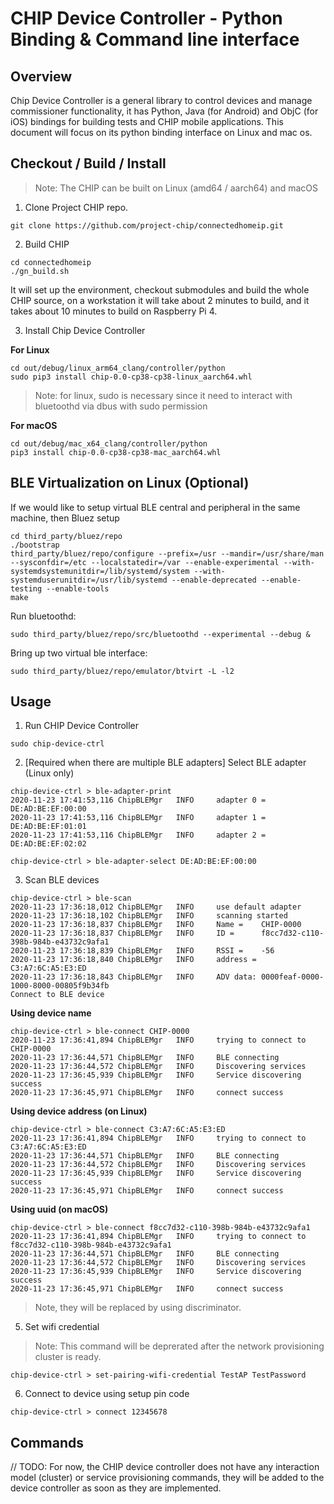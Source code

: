 # CHIP Device Controller - Python Binding & Command line interface

## Overview

Chip Device Controller is a general library to control devices and manage
commissioner functionality, it has Python, Java (for Android) and ObjC (for iOS)
bindings for building tests and CHIP mobile applications. This document will
focus on its python binding interface on Linux and mac os.

## Checkout / Build / Install

> Note: The CHIP can be built on Linux (amd64 / aarch64) and macOS

1. Clone Project CHIP repo.

```
git clone https://github.com/project-chip/connectedhomeip.git
```

2. Build CHIP

```
cd connectedhomeip
./gn_build.sh
```

It will set up the environment, checkout submodules and build the whole CHIP
source, on a workstation it will take about 2 minutes to build, and it takes
about 10 minutes to build on Raspberry Pi 4.

3. Install Chip Device Controller

**For Linux**

```
cd out/debug/linux_arm64_clang/controller/python
sudo pip3 install chip-0.0-cp38-cp38-linux_aarch64.whl
```

> Note: for linux, sudo is necessary since it need to interact with bluetoothd
> via dbus with sudo permission

**For macOS**

```
cd out/debug/mac_x64_clang/controller/python
pip3 install chip-0.0-cp38-cp38-mac_aarch64.whl
```

## BLE Virtualization on Linux (Optional)

If we would like to setup virtual BLE central and peripheral in the same
machine, then Bluez setup

```
cd third_party/bluez/repo
./bootstrap
third_party/bluez/repo/configure --prefix=/usr --mandir=/usr/share/man --sysconfdir=/etc --localstatedir=/var --enable-experimental --with-systemdsystemunitdir=/lib/systemd/system --with-systemduserunitdir=/usr/lib/systemd --enable-deprecated --enable-testing --enable-tools
make
```

Run bluetoothd:

```
sudo third_party/bluez/repo/src/bluetoothd --experimental --debug &
```

Bring up two virtual ble interface:

```
sudo third_party/bluez/repo/emulator/btvirt -L -l2
```

## Usage

1. Run CHIP Device Controller

```
sudo chip-device-ctrl
```

2. [Required when there are multiple BLE adapters] Select BLE adapter (Linux
   only)

```
chip-device-ctrl > ble-adapter-print
2020-11-23 17:41:53,116 ChipBLEMgr   INFO     adapter 0 = DE:AD:BE:EF:00:00
2020-11-23 17:41:53,116 ChipBLEMgr   INFO     adapter 1 = DE:AD:BE:EF:01:01
2020-11-23 17:41:53,116 ChipBLEMgr   INFO     adapter 2 = DE:AD:BE:EF:02:02

chip-device-ctrl > ble-adapter-select DE:AD:BE:EF:00:00
```

3. Scan BLE devices

```
chip-device-ctrl > ble-scan
2020-11-23 17:36:18,012 ChipBLEMgr   INFO     use default adapter
2020-11-23 17:36:18,102 ChipBLEMgr   INFO     scanning started
2020-11-23 17:36:18,837 ChipBLEMgr   INFO     Name =    CHIP-0000
2020-11-23 17:36:18,837 ChipBLEMgr   INFO     ID =      f8cc7d32-c110-398b-984b-e43732c9afa1
2020-11-23 17:36:18,839 ChipBLEMgr   INFO     RSSI =    -56
2020-11-23 17:36:18,840 ChipBLEMgr   INFO     address = C3:A7:6C:A5:E3:ED
2020-11-23 17:36:18,843 ChipBLEMgr   INFO     ADV data: 0000feaf-0000-1000-8000-00805f9b34fb
Connect to BLE device
```

**Using device name**

```
chip-device-ctrl > ble-connect CHIP-0000
2020-11-23 17:36:41,894 ChipBLEMgr   INFO     trying to connect to CHIP-0000
2020-11-23 17:36:44,571 ChipBLEMgr   INFO     BLE connecting
2020-11-23 17:36:44,572 ChipBLEMgr   INFO     Discovering services
2020-11-23 17:36:45,939 ChipBLEMgr   INFO     Service discovering success
2020-11-23 17:36:45,971 ChipBLEMgr   INFO     connect success
```

**Using device address (on Linux)**

```
chip-device-ctrl > ble-connect C3:A7:6C:A5:E3:ED
2020-11-23 17:36:41,894 ChipBLEMgr   INFO     trying to connect to C3:A7:6C:A5:E3:ED
2020-11-23 17:36:44,571 ChipBLEMgr   INFO     BLE connecting
2020-11-23 17:36:44,572 ChipBLEMgr   INFO     Discovering services
2020-11-23 17:36:45,939 ChipBLEMgr   INFO     Service discovering success
2020-11-23 17:36:45,971 ChipBLEMgr   INFO     connect success
```

**Using uuid (on macOS)**

```
chip-device-ctrl > ble-connect f8cc7d32-c110-398b-984b-e43732c9afa1
2020-11-23 17:36:41,894 ChipBLEMgr   INFO     trying to connect to f8cc7d32-c110-398b-984b-e43732c9afa1
2020-11-23 17:36:44,571 ChipBLEMgr   INFO     BLE connecting
2020-11-23 17:36:44,572 ChipBLEMgr   INFO     Discovering services
2020-11-23 17:36:45,939 ChipBLEMgr   INFO     Service discovering success
2020-11-23 17:36:45,971 ChipBLEMgr   INFO     connect success
```

> Note, they will be replaced by using discriminator.

5.  Set wifi credential

> Note: This command will be deprerated after the network provisioning cluster
> is ready.

```
chip-device-ctrl > set-pairing-wifi-credential TestAP TestPassword
```

6.  Connect to device using setup pin code

```
chip-device-ctrl > connect 12345678
```

## Commands

// TODO: For now, the CHIP device controller does not have any interaction model
(cluster) or service provisioning commands, they will be added to the device
controller as soon as they are implemented.

